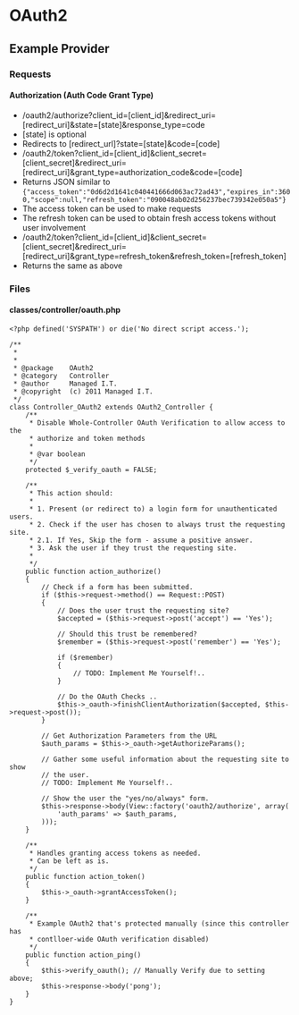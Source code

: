 # OAuth2

## Example Provider

### Requests

#### Authorization (Auth Code Grant Type)

* /oauth2/authorize?client_id=[client_id]&redirect_uri=[redirect_uri]&state=[state]&response_type=code
 * [state] is optional
 * Redirects to [redirect_url]?state=[state]&code=[code]
* /oauth2/token?client_id=[client_id]&client_secret=[client_secret]&redirect_uri=[redirect_uri]&grant_type=authorization_code&code=[code]
 * Returns JSON similar to `{"access_token":"0d6d2d1641c040441666d063ac72ad43","expires_in":3600,"scope":null,"refresh_token":"090048ab02d256237bec739342e050a5"}`
 * The access token can be used to make requests
 * The refresh token can be used to obtain fresh access tokens without user involvement
* /oauth2/token?client_id=[client_id]&client_secret=[client_secret]&redirect_uri=[redirect_uri]&grant_type=refresh_token&refresh_token=[refresh_token]
 * Returns the same as above

### Files

#### classes/controller/oauth.php

	<?php defined('SYSPATH') or die('No direct script access.');

	/**
	 *
	 *
	 * @package    OAuth2
	 * @category   Controller
	 * @author     Managed I.T.
	 * @copyright  (c) 2011 Managed I.T.
	 */
	class Controller_OAuth2 extends OAuth2_Controller {
		/**
		 * Disable Whole-Controller OAuth Verification to allow access to the
		 * authorize and token methods
		 *
		 * @var boolean
		 */
		protected $_verify_oauth = FALSE;

		/**
		 * This action should:
		 *
		 * 1. Present (or redirect to) a login form for unauthenticated users.
		 * 2. Check if the user has chosen to always trust the requesting site.
		 * 2.1. If Yes, Skip the form - assume a positive answer.
		 * 3. Ask the user if they trust the requesting site.
		 *
		 */
		public function action_authorize()
		{
			// Check if a form has been submitted.
			if ($this->request->method() == Request::POST)
			{
				// Does the user trust the requesting site?
				$accepted = ($this->request->post('accept') == 'Yes');

				// Should this trust be remembered?
				$remember = ($this->request->post('remember') == 'Yes');

				if ($remember)
				{
					// TODO: Implement Me Yourself!..
				}

				// Do the OAuth Checks ..
				$this->_oauth->finishClientAuthorization($accepted, $this->request->post());
			}

			// Get Authorization Parameters from the URL
			$auth_params = $this->_oauth->getAuthorizeParams();

			// Gather some useful information about the requesting site to show
			// the user.
			// TODO: Implement Me Yourself!..

			// Show the user the "yes/no/always" form.
			$this->response->body(View::factory('oauth2/authorize', array(
				'auth_params' => $auth_params,
			)));
		}

		/**
		 * Handles granting access tokens as needed.
		 * Can be left as is.
		 */
		public function action_token()
		{
			$this->_oauth->grantAccessToken();
		}

		/**
		 * Example OAuth2 that's protected manually (since this controller has
		 * contlloer-wide OAuth verification disabled)
		 */
		public function action_ping()
		{
			$this->verify_oauth(); // Manually Verify due to setting above;
			$this->response->body('pong');
		}
	}